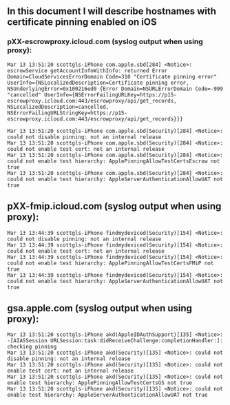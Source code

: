 ## In this document I will describe hostnames with certificate pinning enabled on iOS


### pXX-escrowproxy.icloud.com (syslog output when using proxy):

	Mar 13 13:51:20 scottgls-iPhone com.apple.sbd[284] <Notice>: escrowService getAccountInfoWithInfo: returned Error Domain=CloudServicesErrorDomain Code=310 "Certificate pinning error" UserInfo={NSLocalizedDescription=Certificate pinning error, NSUnderlyingError=0x100216ed0 {Error Domain=NSURLErrorDomain Code=-999 "cancelled" UserInfo={NSErrorFailingURLKey=https://p15-escrowproxy.icloud.com:443/escrowproxy/api/get_records, NSLocalizedDescription=cancelled, NSErrorFailingURLStringKey=https://p15-escrowproxy.icloud.com:443/escrowproxy/api/get_records}}} 

	Mar 13 13:51:20 scottgls-iPhone com.apple.sbd(Security)[284] <Notice>: could not disable pinning: not an internal release 
	Mar 13 13:51:20 scottgls-iPhone com.apple.sbd(Security)[284] <Notice>: could not enable test cert: not an internal release 
	Mar 13 13:51:20 scottgls-iPhone com.apple.sbd(Security)[284] <Notice>: could not enable test hierarchy: ApplePinningAllowTestCertsEscrow not true 
	Mar 13 13:51:20 scottgls-iPhone com.apple.sbd(Security)[284] <Notice>: could not enable test hierarchy: AppleServerAuthenticationAllowUAT not true

## pXX-fmip.icloud.com (syslog output when using proxy):

	Mar 13 13:44:39 scottgls-iPhone findmydeviced(Security)[154] <Notice>: could not disable pinning: not an internal release 
	Mar 13 13:44:39 scottgls-iPhone findmydeviced(Security)[154] <Notice>: could not enable test cert: not an internal release 
	Mar 13 13:44:39 scottgls-iPhone findmydeviced(Security)[154] <Notice>: could not enable test hierarchy: ApplePinningAllowTestCertsFMiP not true 
	Mar 13 13:44:39 scottgls-iPhone findmydeviced(Security)[154] <Notice>: could not enable test hierarchy: AppleServerAuthenticationAllowUAT not true 

## gsa.apple.com (syslog output when using proxy):

	Mar 13 13:51:20 scottgls-iPhone akd(AppleIDAuthSupport)[135] <Notice>: -[AIASSession URLSession:task:didReceiveChallenge:completionHandler:]: checking pinning 
	Mar 13 13:51:20 scottgls-iPhone akd(Security)[135] <Notice>: could not disable pinning: not an internal release 
	Mar 13 13:51:20 scottgls-iPhone akd(Security)[135] <Notice>: could not enable test cert: not an internal release 
	Mar 13 13:51:20 scottgls-iPhone akd(Security)[135] <Notice>: could not enable test hierarchy: ApplePinningAllowTestCertsGS not true 
	Mar 13 13:51:20 scottgls-iPhone akd(Security)[135] <Notice>: could not enable test hierarchy: AppleServerAuthenticationAllowUAT not true 

